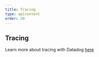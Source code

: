 ```yaml
---
title: Tracing
type: apicontent
order: 20
---
```


## Tracing
Learn more about tracing with Datadog [here](/tracing)
